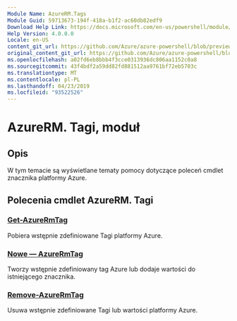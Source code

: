 ```yaml
---
Module Name: AzureRM.Tags
Module Guid: 59713673-194f-418a-b1f2-ac60db82edf9
Download Help Link: https://docs.microsoft.com/en-us/powershell/module/azurerm.tags
Help Version: 4.0.0.0
Locale: en-US
content_git_url: https://github.com/Azure/azure-powershell/blob/preview/src/ResourceManager/Tags/Commands.Tags/help/AzureRM.Tags.md
original_content_git_url: https://github.com/Azure/azure-powershell/blob/preview/src/ResourceManager/Tags/Commands.Tags/help/AzureRM.Tags.md
ms.openlocfilehash: a02fd6eb8bbb4f3cce0313936dc806aa1152c0a8
ms.sourcegitcommit: 43f4bdf2a59dd82fd881512aa9761bf72eb5703c
ms.translationtype: MT
ms.contentlocale: pl-PL
ms.lasthandoff: 04/23/2019
ms.locfileid: "93522526"
---
```

# AzureRM. Tagi, moduł
## Opis
W tym temacie są wyświetlane tematy pomocy dotyczące poleceń cmdlet znacznika platformy Azure.

## Polecenia cmdlet AzureRM. Tagi
### [Get-AzureRmTag](Get-AzureRmTag.md)
Pobiera wstępnie zdefiniowane Tagi platformy Azure.

### [Nowe — AzureRmTag](New-AzureRmTag.md)
Tworzy wstępnie zdefiniowany tag Azure lub dodaje wartości do istniejącego znacznika.

### [Remove-AzureRmTag](Remove-AzureRmTag.md)
Usuwa wstępnie zdefiniowane Tagi lub wartości platformy Azure.


